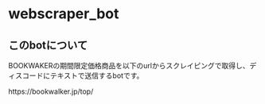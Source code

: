 # webscraper_bot

<h2>このbotについて</h2>
<p>BOOKWAKERの期間限定価格商品を以下のurlからスクレイピングで取得し、ディスコードにテキストで送信するbotです。</p>
<p>https://bookwalker.jp/top/</p><br>
